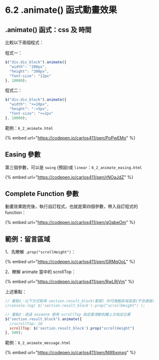 # 6.2 .animate() 函式動畫效果

## .animate() 函式：css 及 時間

比較以下兩個程式：

程式一：

```javascript
$("div.div_block").animate({
  "width": "200px",
  "height": "300px",
  "font-size": "12px"
}, 10000);
```

程式二：

```javascript
$("div.div_block").animate({
  "width": "+=10px",
  "height": "-=5px",
  "font-size": "+=2px"
}, 10000);
```



範例：`6_2_animate.html`

{% embed url="https://codepen.io/carlos411/pen/PoPwEMo" %}



## Easing 參數

第三個參數，可以是 `swing` (預設)或 `linear`：`6_2_animate_easing.html`

{% embed url="https://codepen.io/carlos411/pen/rNOaJdZ" %}





## Complete Function 參數

動畫效果跑完後，執行自訂程式，也就是第四個參數，帶入自訂程式的 function：

{% embed url="https://codepen.io/carlos411/pen/gOabeOm" %}



## 範例：留言區域

1、先瞭解 `.prop("scrollHeight")`：

{% embed url="https://codepen.io/carlos411/pen/GRMqOoL" %}

2、瞭解 animate 當中的 scrollTop：

{% embed url="https://codepen.io/carlos411/pen/RwLRjVm" %}



上述重點：

```javascript
// 重點1：以下方式取得 section.result_block(藍框) 的可捲動區域高度(不含邊框)
//console.log( $('section.result_block').prop("scrollHeight") );

// 重點2：透過 animate 使用 scrollTop 指定要滑動到離上方指定位置
$("section.result_block").animate({
  //scrollTop: 10
  scrollTop: $('section.result_block').prop("scrollHeight")
}, 500);
```





範例：`6_2_animate_message.html`

{% embed url="https://codepen.io/carlos411/pen/NWbxmxg" %}

